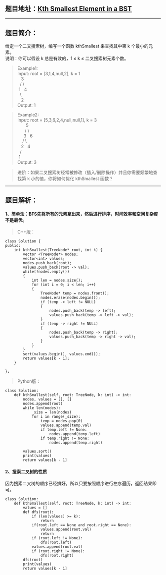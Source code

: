 ## 题目地址：[Kth Smallest Element in a BST](https://leetcode.com/problems/kth-smallest-element-in-a-bst/)
---
## 题目简介：
给定一个二叉搜索树，编写一个函数 kthSmallest 来查找其中第 k 个最小的元素。  
说明：你可以假设 k 总是有效的，1 ≤ k ≤ 二叉搜索树元素个数。   
> Example1:  
> Input: root = [3,1,4,null,2], k = 1  
> &nbsp;&nbsp;&nbsp;3  
> &nbsp;&nbsp;/&nbsp;\  
> &nbsp;1&nbsp;&nbsp;&nbsp;4  
> &nbsp;&nbsp;\  
> &nbsp;&nbsp;&nbsp;2  
> Output: 1  

  
> Example2:  
> Input: root = [5,3,6,2,4,null,null,1], k = 3  
> &nbsp;&nbsp;&nbsp;&nbsp;&nbsp;&nbsp;&nbsp;5  
> &nbsp;&nbsp;&nbsp;&nbsp;&nbsp;&nbsp;/&nbsp;\  
> &nbsp;&nbsp;&nbsp;&nbsp;&nbsp;3&nbsp;&nbsp;&nbsp;6  
> &nbsp;&nbsp;&nbsp;&nbsp;/&nbsp;\  
> &nbsp;&nbsp;&nbsp;2&nbsp;&nbsp;&nbsp;4  
> &nbsp;&nbsp;/  
> &nbsp;1   
> Output: 3  
  
> 进阶：如果二叉搜索树经常被修改（插入/删除操作）并且你需要频繁地查找第 k 小的值，你将如何优化 kthSmallest 函数？
---
## 题目解析：
#### 1、简单法：BFS先将所有的元素拿出来，然后进行排序，时间效率和空间复杂度不是最优。  
>C++版：

```
class Solution {
public:
    int kthSmallest(TreeNode* root, int k) {
        vector <TreeNode*> nodes;
        vector<int> values;
        nodes.push_back(root);
        values.push_back(root -> val);
        while(!nodes.empty())
        {
            int len = nodes.size();
            for (int i = 0; i < len; i++)
            {
                TreeNode* temp = nodes.front();
                nodes.erase(nodes.begin());
                if (temp -> left != NULL)
                {
                    nodes.push_back(temp -> left);
                    values.push_back(temp -> left -> val);
                }
                if (temp -> right != NULL)
                {
                    nodes.push_back(temp -> right);
                    values.push_back(temp -> right -> val);
                }
            }
        }
        sort(values.begin(), values.end());
        return values[k - 1];
    }
    
};
```
>Python版：

```
class Solution:
    def kthSmallest(self, root: TreeNode, k: int) -> int:
        nodes, values = [], []
        nodes.append(root)
        while len(nodes):
            _size = len(nodes)
            for i in range(_size):
                temp = nodes.pop(0)
                values.append(temp.val)
                if temp.left != None:
                    nodes.append(temp.left)
                if temp.right != None:
                    nodes.append(temp.right)
        
        values.sort()
        print(values)
        return values[k - 1]
```
#### 2、搜索二叉树的性质  

因为搜索二叉树的顺序已经排好，所以只要按照顺序进行左序遍历，返回结果即可。  

```
class Solution:
    def kthSmallest(self, root: TreeNode, k: int) -> int:
        values = []
        def dfs(root):
            if (len(values) >= k):
                return
            if(root.left == None and root.right == None):
                values.append(root.val)
                return
            if (root.left != None):
                dfs(root.left)
            values.append(root.val)
            if (root.right != None):
                dfs(root.right)
        dfs(root)
        print(values)
        return values[k - 1]
```
